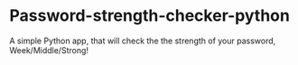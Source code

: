 # Password-strength-checker-python
A simple Python app, that will check the the strength of your password, Week/Middle/Strong!
